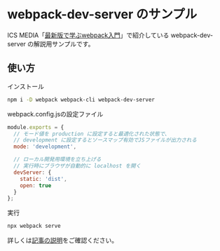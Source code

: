 # webpack-dev-server のサンプル

ICS MEDIA「[最新版で学ぶwebpack入門](https://ics.media/entry/12140/)」で紹介している webpack-dev-server の解説用サンプルです。

## 使い方

インストール

```bash
npm i -D webpack webpack-cli webpack-dev-server
```

webpack.config.jsの設定ファイル

```js
module.exports = {
  // モード値を production に設定すると最適化された状態で、
  // development に設定するとソースマップ有効でJSファイルが出力される
  mode: 'development',

  // ローカル開発用環境を立ち上げる
  // 実行時にブラウザが自動的に localhost を開く
  devServer: {
    static: 'dist',
    open: true
  }
};
```

実行

```bash
npx webpack serve
```


詳しくは[記事の説明](https://ics.media/entry/12140/)をご確認ください。
